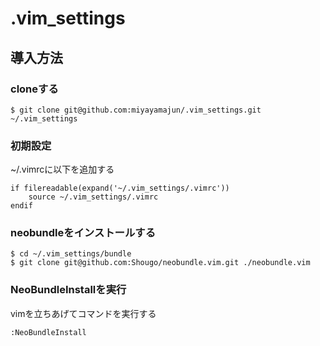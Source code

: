# .vim_settings

## 導入方法

### cloneする
`$ git clone git@github.com:miyayamajun/.vim_settings.git ~/.vim_settings`

### 初期設定
~/.vimrcに以下を追加する

```
if filereadable(expand('~/.vim_settings/.vimrc'))
    source ~/.vim_settings/.vimrc
endif
```

### neobundleをインストールする

```
$ cd ~/.vim_settings/bundle
$ git clone git@github.com:Shougo/neobundle.vim.git ./neobundle.vim
```

### NeoBundleInstallを実行
vimを立ちあげてコマンドを実行する

`:NeoBundleInstall`
